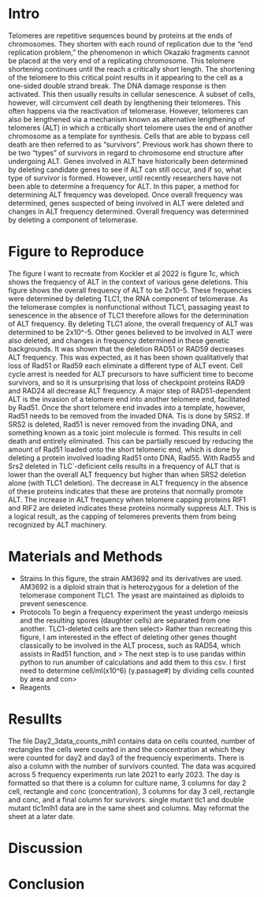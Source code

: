 # Intro
Telomeres are repetitive sequences bound by proteins at the ends of chromosomes. They shorten with each round of replication due to the “end replication problem,” the phenomenon in which Okazaki fragments cannot be placed at the very end of a replicating chromosome. This telomere shortening continues until the reach a critically short length. The shortening of the telomere to this critical point results in it appearing to the cell as a one-sided double strand break. The DNA damage response is then activated. This then usually results in cellular senescence. A subset of cells, however, will circumvent cell death by lengthening their telomeres. This often happens via the reactivation of telomerase. However, telomeres can also be lengthened via a mechanism known as alternative lengthening of telomeres (ALT) in which a critically short telomere uses the end of another chromosome as a template for synthesis. Cells that are able to bypass cell death are then referred to as “survivors”. Previous work has shown there to be two “types” of survivors in regard to chromosome end structure after undergoing ALT. Genes involved in ALT have historically been determined by deleting candidate genes to see if ALT can still occur, and if so, what type of survivor is formed. However, until recently researchers have not been able to determine a frequency for ALT. In this paper, a method for determining ALT frequency was developed. Once overall frequency was determined, genes suspected of being involved in ALT were deleted and changes in ALT frequency determined. Overall frequency was determined by deleting a component of telomerase. 
# Figure to Reproduce

The figure I want to recreate from Kockler et al 2022 is figure 1c, which shows the frequency of ALT in the context of various gene deletions. This figure shows the overall frequency of ALT to be 2x10-5. These frequencies were determined by deleting TLC1, the RNA component of telomerase. As the telomerase complex is nonfunctional without TLC1, passaging yeast to senescence in the absence of TLC1 therefore allows for the determination of ALT frequency. By deleting TLC1 alone, the overall frequency of ALT was determined to be 2x10^-5. Other genes believed to be involved in ALT were also deleted, and changes in frequency determined in these genetic backgrounds. It was shown that the deletion RAD51 or RAD59 decreases ALT frequency. This was expected, as it has been shown qualitatively that loss of Rad51 or Rad59 each eliminate a different type of ALT event. Cell cycle arrest is needed for ALT precursors to have sufficient time to become survivors, and so it is unsurprising  that loss of checkpoint proteins RAD9 and RAD24 all decrease ALT frequency. 
A major step of RAD51-dependent ALT is the invasion of a telomere end into another telomere end, facilitated by Rad51. Once the short telomere end invades into a template, however, Rad51 needs to be removed from the invaded DNA. Tis is done by SRS2. If SRS2 is deleted, Rad51 is never removed from the invading DNA, and something known as a toxic joint molecule is formed. This results in cell death and entirely eliminated. This can be partially rescued by reducing the amount of Rad51 loaded onto the short telomeric end, which is done by deleting a protein involved loading Rad51 onto DNA, Rad55. With Rad55 and Srs2 deleted in TLC`-deficient cells results in a frequency of ALT that is lower than the overall ALT frequency but higher than when SRS2 deletion alone (with TLC1 deletion). The decrease in ALT frequency in the absence of these proteins indicates that these are proteins that normally promote ALT. 
 The increase in ALT frequency when telomere capping proteins RIF1 and RIF2 are deleted indicates these proteins normally suppress ALT. This is a logical result, as the capping of telomeres prevents them from being recognized by ALT machinery. 
# Materials and Methods
- Strains
In this figure, the strain AM3692 and its derivatives are used. AM3692 is a diploid strain that is heterozygous for a deletion of the telomerase component TLC1. The yeast are maintained as diploids to prevent senescence.
- Protocols
To begin a frequency experiment the yeast undergo meiosis and the resulting spores (daughter cells) are separated from one another. TLC1-deleted cells are then select>
Rather than recreating this figure, I am interested in the effect of deleting other genes thought classically to be involved in the ALT process, such as RAD54, which assists in Rad51 function, and >
The next step is to use pandas within python to run anumber of calculations and add them to this csv. I first need to determine cell/ml(x10^6) (y.passage#) by dividing cells counted by area and con>
- Reagents
# Resullts
The file Day2_3data_counts_mlh1 contains data on cells counted, number of rectangles the cells were counted in and the concentration at which they were counted for day2 and day3 of the frequenciy experiments. There is also a column with the number of survivors counted. The data was acquired across 5 frequency experiments run late 2021 to early 2023. The day is formatted so that there is a column for culture name, 3 columns for day 2 cell, rectangle and conc (concentration), 3 columns for day 3 cell, rectangle and conc, and a final column for survivors. single mutant tlc1 and double mutant tlc1mlh1 data are in the same sheet and columns. May reformat the sheet at a later date.
# Discussion
# Conclusion
